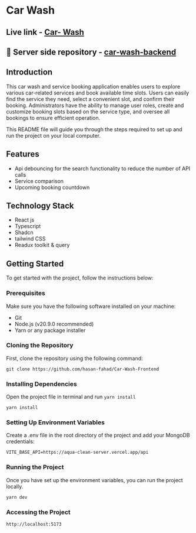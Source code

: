 # Car Wash

## Live link - [Car- Wash](https://car-wash-frontend-seven.vercel.app/)

## 🔗 Server side repository - [car-wash-backend](https://github.com/hasan-fahad/Car-Wash-Backend)

## Introduction

This car wash and service booking application enables users to explore various car-related services and book available time slots. Users can easily find the service they need, select a convenient slot, and confirm their booking. Administrators have the ability to manage user roles, create and customize booking slots based on the service type, and oversee all bookings to ensure efficient operation.

This README file will guide you through the steps required to set up and run the project on your local computer.

## Features

- Api debouncing for the search functionality to reduce the number of API calls
- Service comparison
- Upcoming booking countdown

## Technology Stack

- React js
- Typescript
- Shadcn
- tailwind CSS
- Readux toolkit & query

## Getting Started

To get started with the project, follow the instructions below:

### Prerequisites

Make sure you have the following software installed on your machine:

- Git
- Node.js (v20.9.0 recommended)
- Yarn or any package installer

### Cloning the Repository

First, clone the repository using the following command:

```
git clone https://github.com/hasan-fahad/Car-Wash-Frontend

```

### Installing Dependencies

Open the project file in terminal and run `yarn install`

```
yarn install

```

### Setting Up Environment Variables

Create a .env file in the root directory of the project and add your MongoDB credentials:

```
VITE_BASE_API=https://aqua-clean-server.vercel.app/api
```

### Running the Project

Once you have set up the environment variables, you can run the project locally.

```
yarn dev

```

### Accessing the Project

```
http://localhost:5173
```
